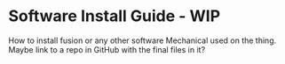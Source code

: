 # Software Install Guide - WIP

How to install fusion or any other software Mechanical used on the thing. Maybe link to a repo in GitHub with the final files in it? 

